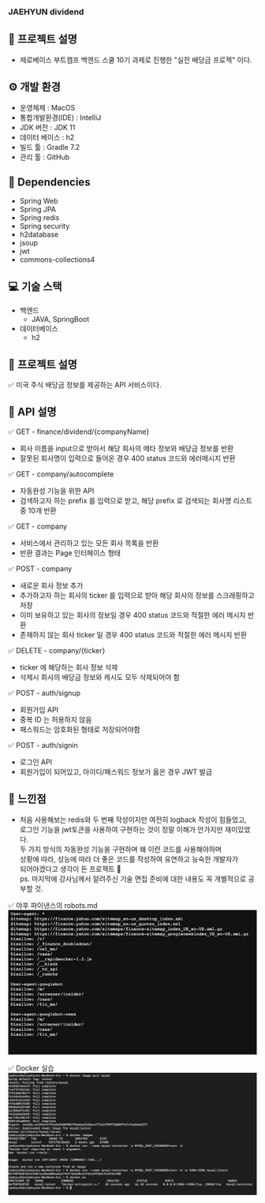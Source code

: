 ### JAEHYUN dividend

## 📢 프로젝트 설명
- 제로베이스 부트캠프 백엔드 스쿨 10기 과제로 진행한 "실전 배당금 프로젝" 이다.

## ⚙ 개발 환경
- 운영체제 : MacOS
- 통합개발환경(IDE) : IntelliJ
- JDK 버전 : JDK 11
- 데이터 베이스 : h2
- 빌드 툴 : Gradle 7.2
- 관리 툴 : GitHub

## 🔌 Dependencies
- Spring Web
- Spring JPA
- Spring redis
- Spring security
- h2database
- jsoup
- jwt
- commons-collections4

## 💻 기술 스택
- 백엔드
    - JAVA, SpringBoot
- 데이터베이스
    - h2</br>

## 👾 프로젝트 설명
✅ 미국 주식 배당금 정보를 제공하는 API 서비스이다.

## 👾 API 설명
✅ GET - finance/dividend/{companyName}
- 회사 이름을 input으로 받아서 해당 회사의 메타 정보와 배당금 정보를 반환
- 잘못된 회사명이 입력으로 들어온 경우 400 status 코드와 에러메시지 반환

✅ GET - company/autocomplete
- 자동완성 기능을 위한 API
- 검색하고자 하는 prefix 를 입력으로 받고, 해당 prefix 로 검색되는 회사명 리스트 중 10개 반환

✅ GET - company
- 서비스에서 관리하고 있는 모든 회사 목록을 반환
- 반환 결과는 Page 인터페이스 형태

✅ POST - company
- 새로운 회사 정보 추가
- 추가하고자 하는 회사의 ticker 를 입력으로 받아 해당 회사의 정보를 스크래핑하고 저장
- 이미 보유하고 있는 회사의 정보일 경우 400 status 코드와 적절한 에러 메시지 반환
- 존재하지 않는 회사 ticker 일 경우 400 status 코드와 적절한 에러 메시지 반환

✅ DELETE - company/{ticker}
- ticker 에 해당하는 회사 정보 삭제
- 삭제시 회사의 배당금 정보와 캐시도 모두 삭제되어야 함

✅ POST - auth/signup
- 회원가입 API
- 중복 ID 는 허용하지 않음
- 패스워드는 암호화된 형태로 저장되어야함

✅ POST - auth/signin
- 로그인 API
- 회원가입이 되어있고, 아이디/패스워드 정보가 옳은 경우 JWT 발급

## 🌝 느낀점
- 처음 사용해보는 redis와 두 번째 작성이지만 여전히 logback 작성이 힘들었고,</br>
  로그인 기능을 jwt토큰을 사용하여 구현하는 것이 정말 이해가 안가지만 재미있었다.</br>
  두 가지 방식의 자동완성 기능을 구현하며 왜 이런 코드를 사용해야하며 </br>
  상황에 따라, 성능에 따라 더 좋은 코드를 작성하여 유연하고 능숙한 개발자가</br>
  되어야겠다고 생각이 든 프로젝트 🤪</br>
  ps. 마지막에 강사님께서 알려주신 기술 면접 준비에 대한 내용도 꼭 개별적으로 공부할 것.</br>
  
✅ 야후 파이낸스의 robots.md
![img.png](야후파이낸스robots.png)

✅ Docker 실습
![img_1.png](docker실습.png)
